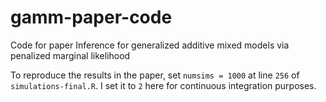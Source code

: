 # gamm-paper-code
Code for paper Inference for generalized additive mixed models via penalized marginal likelihood

To reproduce the results in the paper, set `numsims = 1000` at line `256` of `simulations-final.R`.
I set it to `2` here for continuous integration purposes.
